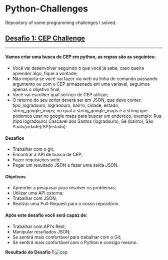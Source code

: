 # Python-Challenges
Repository of some programming challenges I solved. 

## [Desafio 1: CEP Challenge](https://github.com/nunesdaniel/Python-Challenges/tree/master/CEP-Challenge/Desafio)
---
#### Vamos criar uma busca de CEP em python, as regras são as seguintes:
 - Você vai desenvolver seguindo o que você já sabe, caso queira aprender algo, fique a vontade;
 - Não importa se você vai fazer via web ou linha de comando passando argumento ou com o CEP armazenado em uma variavel, seguimos apenas o objetivo final;
 - Você vai escolher qual serviço de CEP utilizar;
 - O retorno do seu script deverá ser em JSON, que deve conter: tipo_logradouro, logradouro, bairro, cidade, estado, string_google_maps; no qual a string_google_maps é a string que podemos usar no google maps para buscar um endereço, exemplo: Rua (tipo logradouro) Cascavel dos Santos (logradouro), Sé (bairro), São Paulo(cidade)/SP(estado).

#### Desafios
 - Trabalhar com o git;
 - Encontrar a API de busca de CEP;
 - Fazer requisições web;
 - Pegar um resultado JSON e fazer uma saida JSON.

#### Objetivos
 - Aprender a pesquisar para resolver os problemas;
 - Utilizar uma API externa;
 - Trabalhar com JSON;
 - Realizar uma Pull-Request para o nosso repositório.

#### Após este desafio você será capaz de:
 - Trabalhar com API's Rest;
 - Manipular resultados JSON;
 - Se sentirá mais confortável para trabalhar com o Git;
 - Se sentirá mais confortável com o Python e consigo mesmo.
 
 **Resultado do Desafio 1**
 ![cep](https://raw.githubusercontent.com/nunesdaniel/Python-Challenges/master/img/print.png)
 
